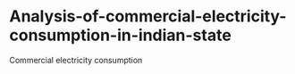 # Analysis-of-commercial-electricity-consumption-in-indian-state
Commercial electricity consumption
